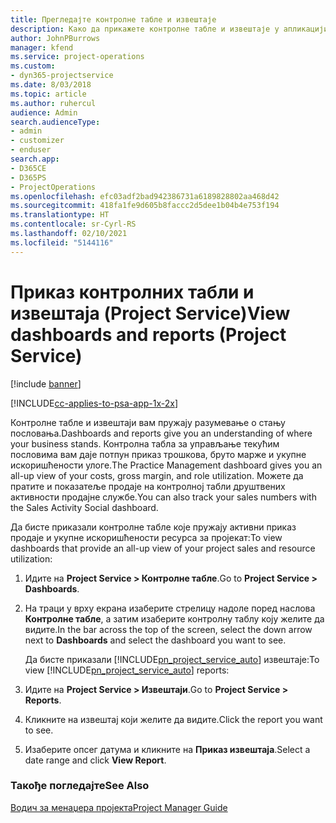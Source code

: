 ```yaml
---
title: Прегледајте контролне табле и извештаје
description: Како да прикажете контролне табле и извештаје у апликацији Project Service
author: JohnPBurrows
manager: kfend
ms.service: project-operations
ms.custom:
- dyn365-projectservice
ms.date: 8/03/2018
ms.topic: article
ms.author: ruhercul
audience: Admin
search.audienceType:
- admin
- customizer
- enduser
search.app:
- D365CE
- D365PS
- ProjectOperations
ms.openlocfilehash: efc03adf2bad942386731a6189828802aa468d42
ms.sourcegitcommit: 418fa1fe9d605b8faccc2d5dee1b04b4e753f194
ms.translationtype: HT
ms.contentlocale: sr-Cyrl-RS
ms.lasthandoff: 02/10/2021
ms.locfileid: "5144116"
---
```

# <a name="view-dashboards-and-reports-project-service"></a><span data-ttu-id="8f81f-103">Приказ контролних табли и извештаја (Project Service)</span><span class="sxs-lookup"><span data-stu-id="8f81f-103">View dashboards and reports (Project Service)</span></span>

[!include [banner](../includes/psa-now-project-operations.md)]

[!INCLUDE[cc-applies-to-psa-app-1x-2x](../includes/cc-applies-to-psa-app-1x-2x.md)]

<span data-ttu-id="8f81f-104">Контролне табле и извештаји вам пружају разумевање о стању пословања.</span><span class="sxs-lookup"><span data-stu-id="8f81f-104">Dashboards and reports give you an understanding of where your business stands.</span></span> <span data-ttu-id="8f81f-105">Контролна табла за управљање текућим пословима вам даје потпун приказ трошкова, бруто марже и укупне искоришћености улоге.</span><span class="sxs-lookup"><span data-stu-id="8f81f-105">The Practice Management dashboard gives you an all-up view of your costs, gross margin, and role utilization.</span></span> <span data-ttu-id="8f81f-106">Можете да пратите и показатеље продаје на контролној табли друштвених активности продајне службе.</span><span class="sxs-lookup"><span data-stu-id="8f81f-106">You can also track your sales numbers with the Sales Activity Social dashboard.</span></span>  
  
 <span data-ttu-id="8f81f-107">Да бисте приказали контролне табле које пружају активни приказ продаје и укупне искоришћености ресурса за пројекат:</span><span class="sxs-lookup"><span data-stu-id="8f81f-107">To view dashboards that provide an all-up view of your project sales and resource utilization:</span></span>  
  
1. <span data-ttu-id="8f81f-108">Идите на **Project Service > Контролне табле**.</span><span class="sxs-lookup"><span data-stu-id="8f81f-108">Go to **Project Service > Dashboards**.</span></span>  
  
2. <span data-ttu-id="8f81f-109">На траци у врху екрана изаберите стрелицу надоле поред наслова **Контролне табле**, а затим изаберите контролну таблу коју желите да видите.</span><span class="sxs-lookup"><span data-stu-id="8f81f-109">In the bar across the top of the screen, select the down arrow next to **Dashboards** and select the dashboard you want to see.</span></span>  
  
   <span data-ttu-id="8f81f-110">Да бисте приказали [!INCLUDE[pn_project_service_auto](../includes/pn-project-service-auto.md)] извештаје:</span><span class="sxs-lookup"><span data-stu-id="8f81f-110">To view [!INCLUDE[pn_project_service_auto](../includes/pn-project-service-auto.md)] reports:</span></span>  
  
3. <span data-ttu-id="8f81f-111">Идите на **Project Service > Извештаји**.</span><span class="sxs-lookup"><span data-stu-id="8f81f-111">Go to **Project Service > Reports**.</span></span>  
  
4. <span data-ttu-id="8f81f-112">Кликните на извештај који желите да видите.</span><span class="sxs-lookup"><span data-stu-id="8f81f-112">Click the report you want to see.</span></span>  
  
5. <span data-ttu-id="8f81f-113">Изаберите опсег датума и кликните на **Приказ извештаја**.</span><span class="sxs-lookup"><span data-stu-id="8f81f-113">Select a date range and click **View Report**.</span></span>  
  
### <a name="see-also"></a><span data-ttu-id="8f81f-114">Такође погледајте</span><span class="sxs-lookup"><span data-stu-id="8f81f-114">See Also</span></span>  
 [<span data-ttu-id="8f81f-115">Водич за менаџера пројекта</span><span class="sxs-lookup"><span data-stu-id="8f81f-115">Project Manager Guide</span></span>](../psa/project-manager-guide.md)
